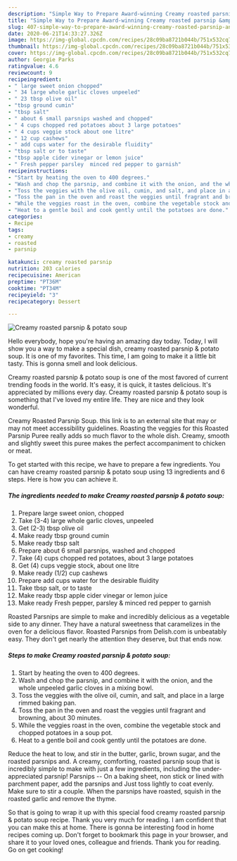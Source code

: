 ```yaml
---
description: "Simple Way to Prepare Award-winning Creamy roasted parsnip &amp;amp; potato soup"
title: "Simple Way to Prepare Award-winning Creamy roasted parsnip &amp;amp; potato soup"
slug: 407-simple-way-to-prepare-award-winning-creamy-roasted-parsnip-and-amp-potato-soup
date: 2020-06-21T14:33:27.326Z
image: https://img-global.cpcdn.com/recipes/28c09ba8721b044b/751x532cq70/creamy-roasted-parsnip-potato-soup-recipe-main-photo.jpg
thumbnail: https://img-global.cpcdn.com/recipes/28c09ba8721b044b/751x532cq70/creamy-roasted-parsnip-potato-soup-recipe-main-photo.jpg
cover: https://img-global.cpcdn.com/recipes/28c09ba8721b044b/751x532cq70/creamy-roasted-parsnip-potato-soup-recipe-main-photo.jpg
author: Georgie Parks
ratingvalue: 4.6
reviewcount: 9
recipeingredient:
- " large sweet onion chopped"
- " 34 large whole garlic cloves unpeeled"
- " 23 tbsp olive oil"
- "tbsp ground cumin"
- "tbsp salt"
- " about 6 small parsnips washed and chopped"
- " 4 cups chopped red potatoes about 3 large potatoes"
- " 4 cups veggie stock about one litre"
- " 12 cup cashews"
- " add cups water for the desirable fluidity"
- "tbsp salt or to taste"
- "tbsp apple cider vinegar or lemon juice"
- " Fresh pepper parsley  minced red pepper to garnish"
recipeinstructions:
- "Start by heating the oven to 400 degrees."
- "Wash and chop the parsnip, and combine it with the onion, and the whole unpeeled garlic cloves in a mixing bowl."
- "Toss the veggies with the olive oil, cumin, and salt, and place in a large rimmed baking pan."
- "Toss the pan in the oven and roast the veggies until fragrant and browning, about 30 minutes."
- "While the veggies roast in the oven, combine the vegetable stock and chopped potatoes in a soup pot."
- "Heat to a gentle boil and cook gently until the potatoes are done."
categories:
- Recipe
tags:
- creamy
- roasted
- parsnip

katakunci: creamy roasted parsnip 
nutrition: 203 calories
recipecuisine: American
preptime: "PT36M"
cooktime: "PT34M"
recipeyield: "3"
recipecategory: Dessert

---
```



![Creamy roasted parsnip &amp; potato soup](https://img-global.cpcdn.com/recipes/28c09ba8721b044b/751x532cq70/creamy-roasted-parsnip-potato-soup-recipe-main-photo.jpg)

Hello everybody, hope you're having an amazing day today. Today, I will show you a way to make a special dish, creamy roasted parsnip &amp; potato soup. It is one of my favorites. This time, I am going to make it a little bit tasty. This is gonna smell and look delicious.

Creamy roasted parsnip &amp; potato soup is one of the most favored of current trending foods in the world. It's easy, it is quick, it tastes delicious. It's appreciated by millions every day. Creamy roasted parsnip &amp; potato soup is something that I've loved my entire life. They are nice and they look wonderful.

Creamy Roasted Parsnip Soup. this link is to an external site that may or may not meet accessibility guidelines. Roasting the veggies for this Roasted Parsnip Puree really adds so much flavor to the whole dish. Creamy, smooth and slightly sweet this puree makes the perfect accompaniment to chicken or meat.


To get started with this recipe, we have to prepare a few ingredients. You can have creamy roasted parsnip &amp; potato soup using 13 ingredients and 6 steps. Here is how you can achieve it.

<!--inarticleads1-->

##### The ingredients needed to make Creamy roasted parsnip &amp; potato soup:

1. Prepare  large sweet onion, chopped
1. Take  (3-4) large whole garlic cloves, unpeeled
1. Get  (2-3) tbsp olive oil
1. Make ready tbsp ground cumin
1. Make ready tbsp salt
1. Prepare  about 6 small parsnips, washed and chopped
1. Take  (4) cups chopped red potatoes, about 3 large potatoes
1. Get  (4) cups veggie stock, about one litre
1. Make ready  (1/2) cup cashews
1. Prepare  add cups water for the desirable fluidity
1. Take tbsp salt, or to taste
1. Make ready tbsp apple cider vinegar or lemon juice
1. Make ready  Fresh pepper, parsley &amp; minced red pepper to garnish


Roasted Parsnips are simple to make and incredibly delicious as a vegetable side to any dinner. They have a natural sweetness that caramelizes in the oven for a delicious flavor. Roasted Parsnips from Delish.com is unbeatably easy. They don&#39;t get nearly the attention they deserve, but that ends now. 

<!--inarticleads2-->

##### Steps to make Creamy roasted parsnip &amp; potato soup:

1. Start by heating the oven to 400 degrees.
1. Wash and chop the parsnip, and combine it with the onion, and the whole unpeeled garlic cloves in a mixing bowl.
1. Toss the veggies with the olive oil, cumin, and salt, and place in a large rimmed baking pan.
1. Toss the pan in the oven and roast the veggies until fragrant and browning, about 30 minutes.
1. While the veggies roast in the oven, combine the vegetable stock and chopped potatoes in a soup pot.
1. Heat to a gentle boil and cook gently until the potatoes are done.


Reduce the heat to low, and stir in the butter, garlic, brown sugar, and the roasted parsnips and. A creamy, comforting, roasted parsnip soup that is incredibly simple to make with just a few ingredients, including the under-appreciated parsnip! Parsnips -- On a baking sheet, non stick or lined with parchment paper, add the parsnips and Just toss lightly to coat evenly. Make sure to stir a couple. When the parsnips have roasted, squish in the roasted garlic and remove the thyme. 

So that is going to wrap it up with this special food creamy roasted parsnip &amp; potato soup recipe. Thank you very much for reading. I am confident that you can make this at home. There is gonna be interesting food in home recipes coming up. Don't forget to bookmark this page in your browser, and share it to your loved ones, colleague and friends. Thank you for reading. Go on get cooking!
